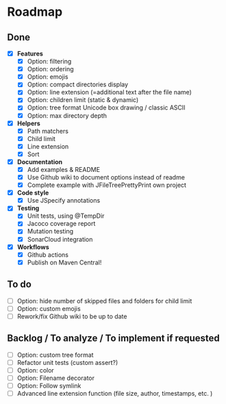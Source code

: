 # Roadmap

## Done
- [x] **Features**
  - [x] Option: filtering
  - [x] Option: ordering
  - [x] Option: emojis
  - [x] Option: compact directories display
  - [x] Option: line extension (=additional text after the file name)
  - [x] Option: children limit (static & dynamic)
  - [x] Option: tree format Unicode box drawing / classic ASCII
  - [x] Option: max directory depth
- [x] **Helpers**
  - [x] Path matchers
  - [x] Child limit
  - [x] Line extension
  - [x] Sort
- [x] **Documentation**
  - [x] Add examples & README
  - [x] Use Github wiki to document options instead of readme
  - [x] Complete example with JFileTreePrettyPrint own project
- [x] **Code style**
  - [x] Use JSpecify annotations
- [x] **Testing**
  - [x] Unit tests, using @TempDir
  - [x] Jacoco coverage report
  - [x] Mutation testing
  - [x] SonarCloud integration
- [x] **Workflows**
  - [x] Github actions
  - [x] Publish on Maven Central!

## To do
- [ ] Option: hide number of skipped files and folders for child limit
- [ ] Option: custom emojis
- [ ] Rework/fix Github wiki to be up to date

## Backlog / To analyze / To implement if requested
- [ ] Option: custom tree format
- [ ] Refactor unit tests (custom assert?)
- [ ] Option: color
- [ ] Option: Filename decorator
- [ ] Option: Follow symlink
- [ ] Advanced line extension function (file size, author, timestamps, etc. )
